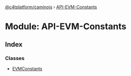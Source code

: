 [@c4tplatform/caminojs](../api.md) › [API-EVM-Constants](api_evm_constants.md)

# Module: API-EVM-Constants

## Index

### Classes

* [EVMConstants](../classes/api_evm_constants.evmconstants.md)

